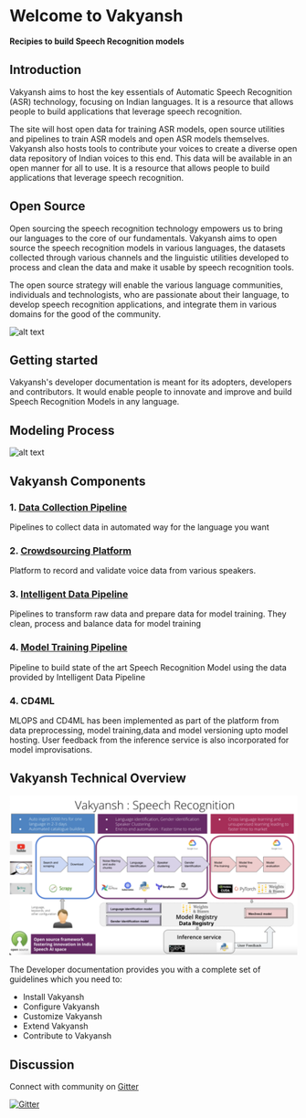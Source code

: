 # Welcome to Vakyansh

**Recipies to build Speech Recognition models**

## Introduction

Vakyansh aims to host the key essentials of Automatic Speech Recognition (ASR) technology, focusing on Indian languages. It is a resource that allows people to build applications that leverage speech recognition.

The site will host open data for training ASR models, open source utilities and pipelines to train ASR models and open ASR models themselves. Vakyansh also hosts tools to contribute your voices to create a diverse open data repository of Indian voices to this end. This data will be available in an open manner for all to use. It is a resource that allows people to build applications that leverage speech recognition.

## Open Source

Open sourcing the speech recognition technology empowers us to bring our languages to the core of our fundamentals.
Vakyansh aims to open source the speech recognition models in various languages, the datasets collected through various channels and the linguistic utilities developed to process and clean the data and make it usable by speech recognition tools.

The open source strategy will enable the various language communities, individuals and technologists, who are passionate about their language, to develop speech recognition applications, and integrate them in various domains for the good of the community.

![alt text](img/differentiator.png "What differentiates us")

## Getting started

Vakyansh's developer documentation is meant for its adopters, developers and contributors.
It would enable people to innovate and improve and build Speech Recognition Models in any language.

## Modeling Process

![alt text](img/vakyansh_modeling.png "")

## Vakyansh Components

### 1. [Data Collection Pipeline](https://open-speech-ekstep.github.io/data_collection/)

Pipelines to collect data in automated way for the language you want

### 2. [Crowdsourcing Platform](https://open-speech-ekstep.github.io/crowdsource_platform/)

Platform to record and validate voice data from various speakers.

### 3. [Intelligent Data Pipeline](https://open-speech-ekstep.github.io/intelligent_data_pipelines/)

Pipelines to transform raw data and prepare data for model training. They clean, process and balance data for model training

### 4. [Model Training Pipeline](https://open-speech-ekstep.github.io/model_training/)

Pipeline to build state of the art Speech Recognition Model using the data provided by Intelligent Data Pipeline

### 4. CD4ML

MLOPS and CD4ML has been implemented as part of the platform from data preprocessing, model training,data and model versioning upto model hosting. User feedback from the inference service is also incorporated for model improvisations. 


## Vakyansh Technical Overview

![alt text](img/vakyansh_tech2.png "What differentiates us")

The Developer documentation provides you with a complete set of guidelines which you need to:

- Install Vakyansh
- Configure Vakyansh
- Customize Vakyansh
- Extend Vakyansh
- Contribute to Vakyansh

## Discussion
Connect with community on [Gitter](https://gitter.im/Vakyansh/community?utm_source=share-link&utm_medium=link&utm_campaign=share-link)

[![Gitter](https://badges.gitter.im/Vakyansh/community.svg)](https://gitter.im/Vakyansh/community?utm_source=badge&utm_medium=badge&utm_campaign=pr-badge)
